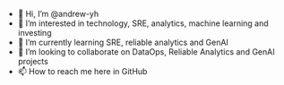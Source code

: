 - 👋 Hi, I’m @andrew-yh
- 👀 I’m interested in technology, SRE, analytics, machine learning and investing
- 🌱 I’m currently learning SRE, reliable analytics and GenAI
- 💞️ I’m looking to collaborate on DataOps, Reliable Analytics and GenAI projects
- 📫 How to reach me here in GitHub

<!---
andrew-yh/andrew-yh is a ✨ special ✨ repository because its `README.md` (this file) appears on your GitHub profile.
You can click the Preview link to take a look at your changes.
--->
